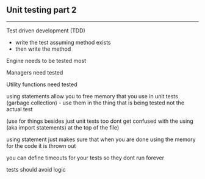 Unit testing part 2
---
___

Test driven development (TDD)

- write the test assuming method exists
- then write the method

Engine needs to be tested most 

Managers need tested

Utility functions need tested


using statements allow you to free memory that you use in unit tests (garbage collection) - use them in the thing that is being tested not the actual test

(use for things besides just unit tests too dont get confused with the using (aka import statements) at the top of the file)

using statement just makes sure that when you are done using the memory for the code it is thrown out

you can define timeouts for your tests so they dont run forever

tests should avoid logic